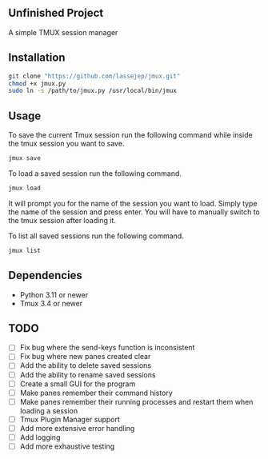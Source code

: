 ## Unfinished Project
A simple TMUX session manager

## Installation
```bash
git clone "https://github.com/lassejep/jmux.git"
chmod +x jmux.py
sudo ln -s /path/to/jmux.py /usr/local/bin/jmux
```

## Usage
To save the current Tmux session run the following command while inside the tmux session you want to save.
```bash
jmux save
```

To load a saved session run the following command.
```bash
jmux load
```
It will prompt you for the name of the session you want to load.
Simply type the name of the session and press enter.
You will have to manually switch to the tmux session after loading it.

To list all saved sessions run the following command.
```bash
jmux list
```

## Dependencies
- Python 3.11 or newer
- Tmux 3.4 or newer

## TODO
- [ ] Fix bug where the send-keys function is inconsistent
- [ ] Fix bug where new panes created clear
- [ ] Add the ability to delete saved sessions
- [ ] Add the ability to rename saved sessions
- [ ] Create a small GUI for the program
- [ ] Make panes remember their command history
- [ ] Make panes remember their running processes and restart them when loading a session
- [ ] Tmux Plugin Manager support
- [ ] Add more extensive error handling
- [ ] Add logging
- [ ] Add more exhaustive testing

